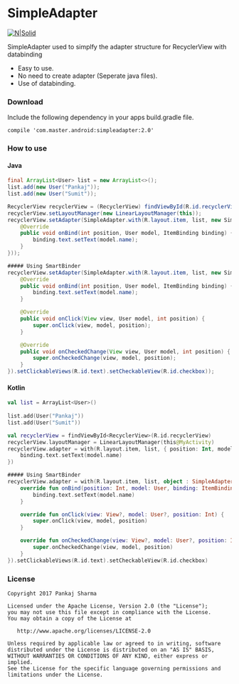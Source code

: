 # SimpleAdapter

[![N|Solid](https://img.shields.io/badge/Android%20Arsenal-Simpler%20Recycler%20View%20Adapter-brightgreen.svg)](https://android-arsenal.com/details/1/5354)

SimpleAdapter used to simplfy the adapter structure for RecyclerView with databinding
  - Easy to use.
  - No need to create adapter (Seperate java files).
  - Use of databinding.

### Download
Include the following dependency in your apps build.gradle file.
```
compile 'com.master.android:simpleadapter:2.0'
```

### How to use
#### Java
```java
final ArrayList<User> list = new ArrayList<>();        
list.add(new User("Pankaj"));
list.add(new User("Sumit"));

RecyclerView recyclerView = (RecyclerView) findViewById(R.id.recyclerView);
recyclerView.setLayoutManager(new LinearLayoutManager(this));
recyclerView.setAdapter(SimpleAdapter.with(R.layout.item, list, new SimpleAdapter.Binder<User, ItemBinding>() {
    @Override
    public void onBind(int position, User model, ItemBinding binding) {
        binding.text.setText(model.name);
    }
}));

##### Using SmartBinder
recyclerView.setAdapter(SimpleAdapter.with(R.layout.item, list, new SimpleAdapter.SmartBinder<User, ItemBinding>() {
    @Override
    public void onBind(int position, User model, ItemBinding binding) {
        binding.text.setText(model.name);
    }

    @Override
    public void onClick(View view, User model, int position) {
        super.onClick(view, model, position);
    }

    @Override
    public void onCheckedChange(View view, User model, int position) {
        super.onCheckedChange(view, model, position);
    }
}).setClickableViews(R.id.text).setCheckableView(R.id.checkbox));
```

#### Kotlin
```kotlin
val list = ArrayList<User>()
        
list.add(User("Pankaj"))
list.add(User("Sumit"))

val recyclerView = findViewById<RecyclerView>(R.id.recyclerView)
recyclerView.layoutManager = LinearLayoutManager(this@MyActivity)
recyclerView.adapter = with(R.layout.item, list, { position: Int, model: User, binding: ItemBinding ->
    binding.text.setText(model.name)
})

##### Using SmartBinder
recyclerView.adapter = with(R.layout.item, list, object : SimpleAdapter.SmartBinder<User, ItemBinding>() {
    override fun onBind(position: Int, model: User, binding: ItemBinding) {
        binding.text.setText(model.name)
    }

    override fun onClick(view: View?, model: User?, position: Int) {
        super.onClick(view, model, position)
    }

    override fun onCheckedChange(view: View?, model: User?, position: Int) {
        super.onCheckedChange(view, model, position)
    }
}).setClickableViews(R.id.text).setCheckableView(R.id.checkbox)
```

### License
```
Copyright 2017 Pankaj Sharma

Licensed under the Apache License, Version 2.0 (the "License");
you may not use this file except in compliance with the License.
You may obtain a copy of the License at

   http://www.apache.org/licenses/LICENSE-2.0

Unless required by applicable law or agreed to in writing, software
distributed under the License is distributed on an "AS IS" BASIS,
WITHOUT WARRANTIES OR CONDITIONS OF ANY KIND, either express or implied.
See the License for the specific language governing permissions and
limitations under the License.
```

